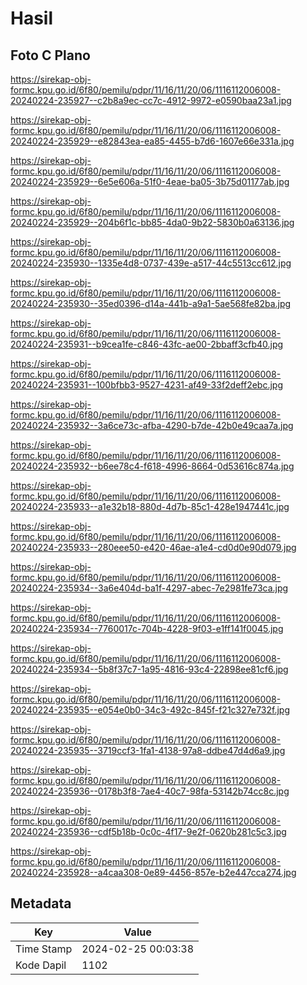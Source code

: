 # Hasil

## Foto C Plano

https://sirekap-obj-formc.kpu.go.id/6f80/pemilu/pdpr/11/16/11/20/06/1116112006008-20240224-235927--c2b8a9ec-cc7c-4912-9972-e0590baa23a1.jpg

https://sirekap-obj-formc.kpu.go.id/6f80/pemilu/pdpr/11/16/11/20/06/1116112006008-20240224-235929--e82843ea-ea85-4455-b7d6-1607e66e331a.jpg

https://sirekap-obj-formc.kpu.go.id/6f80/pemilu/pdpr/11/16/11/20/06/1116112006008-20240224-235929--6e5e606a-51f0-4eae-ba05-3b75d01177ab.jpg

https://sirekap-obj-formc.kpu.go.id/6f80/pemilu/pdpr/11/16/11/20/06/1116112006008-20240224-235929--204b6f1c-bb85-4da0-9b22-5830b0a63136.jpg

https://sirekap-obj-formc.kpu.go.id/6f80/pemilu/pdpr/11/16/11/20/06/1116112006008-20240224-235930--1335e4d8-0737-439e-a517-44c5513cc612.jpg

https://sirekap-obj-formc.kpu.go.id/6f80/pemilu/pdpr/11/16/11/20/06/1116112006008-20240224-235930--35ed0396-d14a-441b-a9a1-5ae568fe82ba.jpg

https://sirekap-obj-formc.kpu.go.id/6f80/pemilu/pdpr/11/16/11/20/06/1116112006008-20240224-235931--b9cea1fe-c846-43fc-ae00-2bbaff3cfb40.jpg

https://sirekap-obj-formc.kpu.go.id/6f80/pemilu/pdpr/11/16/11/20/06/1116112006008-20240224-235931--100bfbb3-9527-4231-af49-33f2deff2ebc.jpg

https://sirekap-obj-formc.kpu.go.id/6f80/pemilu/pdpr/11/16/11/20/06/1116112006008-20240224-235932--3a6ce73c-afba-4290-b7de-42b0e49caa7a.jpg

https://sirekap-obj-formc.kpu.go.id/6f80/pemilu/pdpr/11/16/11/20/06/1116112006008-20240224-235932--b6ee78c4-f618-4996-8664-0d53616c874a.jpg

https://sirekap-obj-formc.kpu.go.id/6f80/pemilu/pdpr/11/16/11/20/06/1116112006008-20240224-235933--a1e32b18-880d-4d7b-85c1-428e1947441c.jpg

https://sirekap-obj-formc.kpu.go.id/6f80/pemilu/pdpr/11/16/11/20/06/1116112006008-20240224-235933--280eee50-e420-46ae-a1e4-cd0d0e90d079.jpg

https://sirekap-obj-formc.kpu.go.id/6f80/pemilu/pdpr/11/16/11/20/06/1116112006008-20240224-235934--3a6e404d-ba1f-4297-abec-7e2981fe73ca.jpg

https://sirekap-obj-formc.kpu.go.id/6f80/pemilu/pdpr/11/16/11/20/06/1116112006008-20240224-235934--7760017c-704b-4228-9f03-e1ff141f0045.jpg

https://sirekap-obj-formc.kpu.go.id/6f80/pemilu/pdpr/11/16/11/20/06/1116112006008-20240224-235934--5b8f37c7-1a95-4816-93c4-22898ee81cf6.jpg

https://sirekap-obj-formc.kpu.go.id/6f80/pemilu/pdpr/11/16/11/20/06/1116112006008-20240224-235935--e054e0b0-34c3-492c-845f-f21c327e732f.jpg

https://sirekap-obj-formc.kpu.go.id/6f80/pemilu/pdpr/11/16/11/20/06/1116112006008-20240224-235935--3719ccf3-1fa1-4138-97a8-ddbe47d4d6a9.jpg

https://sirekap-obj-formc.kpu.go.id/6f80/pemilu/pdpr/11/16/11/20/06/1116112006008-20240224-235936--0178b3f8-7ae4-40c7-98fa-53142b74cc8c.jpg

https://sirekap-obj-formc.kpu.go.id/6f80/pemilu/pdpr/11/16/11/20/06/1116112006008-20240224-235936--cdf5b18b-0c0c-4f17-9e2f-0620b281c5c3.jpg

https://sirekap-obj-formc.kpu.go.id/6f80/pemilu/pdpr/11/16/11/20/06/1116112006008-20240224-235928--a4caa308-0e89-4456-857e-b2e447cca274.jpg


## Metadata

| Key        | Value               |
| ---------- | ------------------- |
| Time Stamp | 2024-02-25 00:03:38 |
| Kode Dapil | 1102                |



